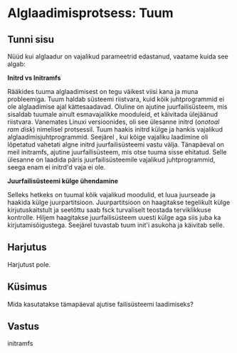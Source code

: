 ﻿# Alglaadimisprotsess: Tuum

## Tunni sisu

Nüüd kui alglaadur on vajalikud parameetrid edastanud, vaatame kuida see algab:

<b>Initrd vs Initramfs</b>

Rääkides tuuma alglaadimisest on tegu väikest viisi kana ja muna probleemiga. Tuum haldab süsteemi riistvara, kuid kõik juhtprogrammid ei ole alglaadimise ajal kättesaadavad. Oluline on ajutine juurfailisüsteem, mis sisaldab tuumale ainult esmavajalikke mooduleid, et käivitada ülejäänud riistvara. Vanemates Linuxi versioonides, oli see ülesanne initrd (*onotoal ram disk*) nimelisel protsessil. Tuum haakis initrd külge ja hankis vajalikud alglaadimisjuhtprogrammid. Seejärel , kui kõige vajaliku laadimine oli lõpetatud vahetati algne initrd juurfailisüsteemi vastu välja. Tänapäeval on meil initramfs, ajutine juurfailisüsteem, mis otse tuuma sisse ehitatud. Selle ülesanne on laadida päris juurfailisüsteemile vajalikud juhtprogrammid, seega enam ei initrd'd vaja ei ole.

<b>Juurfailisüsteemi külge ühendamine</b>

Selleks hetkeks on tuumal kõik vajalikud moodulid, et luua juurseade ja haakida külge juurpartitsioon. Juurpartitsioon on haagitakse tegelikult külge kirjutuskaitstult ja seetõttu saab fsck turvaliselt teostada terviklikkuse kontrolle. Hiljem haagitakse juurfailisüsteem uuesti külge aga siis juba ka kirjutamisõigustega. Seejärel tuvastab tuum init'i asukoha ja käivitab selle.

## Harjutus

Harjutust pole.

## Küsimus

Mida kasutatakse tämapäeval ajutise failisüsteemi laadimiseks?

## Vastus

initramfs
